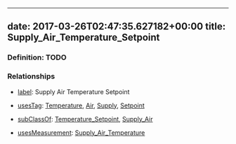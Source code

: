 
---
date: 2017-03-26T02:47:35.627182+00:00
title: Supply_Air_Temperature_Setpoint
---
### Definition: TODO

### Relationships

* [label](http://www.w3.org/2000/01/rdf-schema#label): Supply Air Temperature Setpoint

* [usesTag](https://brickschema.org/schema/1.0/BrickFrame#usesTag): [Temperature](https://brickschema.org/schema/1.0/BrickTag#Temperature), [Air](https://brickschema.org/schema/1.0/BrickTag#Air), [Supply](https://brickschema.org/schema/1.0/BrickTag#Supply), [Setpoint](https://brickschema.org/schema/1.0/BrickTag#Setpoint)

* [subClassOf](http://www.w3.org/2000/01/rdf-schema#subClassOf): [Temperature_Setpoint](https://brickschema.org/schema/1.0/Brick#Temperature_Setpoint), [Supply_Air](https://brickschema.org/schema/1.0/Brick#Supply_Air)

* [usesMeasurement](https://brickschema.org/schema/1.0/BrickFrame#usesMeasurement): [Supply_Air_Temperature](https://brickschema.org/schema/1.0/Brick#Supply_Air_Temperature)
